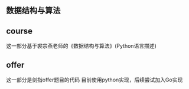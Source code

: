 ## 数据结构与算法
## course
这一部分基于裘宗燕老师的《数据结构与算法》(Python语言描述)
## offer
这一部分是剑指offer题目的代码
目前使用python实现，后续尝试加入Go实现